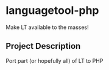 # languagetool-php

Make LT available to the masses! 

## Project Description
Port part (or hopefully all) of LT to PHP

